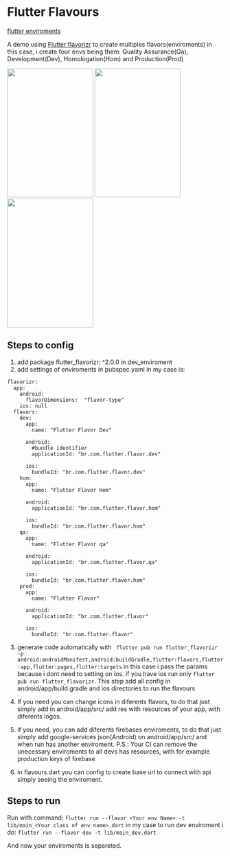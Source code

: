 # Flutter Flavours

[flutter enviroments](https://dev.to/flippedcoding/difference-between-development-stage-and-production-d0p)

A demo using [Flutter flavorizr](https://pub.dev/packages/flutter_flavorizr) to create multiples flavors(enviroments) in this case, i create four envs being them: Quality Assurance(Qa), Development(Dev), Homologation(Hom) and Production(Prod)

<img src="https://user-images.githubusercontent.com/35856303/139747662-0fd87059-a819-49f2-a1fa-e4c3f370ec86.png" width="200" height="300"> <img src="https://user-images.githubusercontent.com/35856303/139747663-cc01a198-7890-4c3d-8560-d2aefd3725c6.png" width="200" height="300"> <img src="https://user-images.githubusercontent.com/35856303/139748339-e9efa64b-a34e-497d-9a18-1820dde4b262.png" width="200" height="300">


## Steps to config

1. add package flutter_flavorizr: ^2.0.0 in dev_enviroment
2. add settings of enviroments in pubspec.yaml in my case is:
```
flavorizr:
  app:
    android:
      flavorDimensions:  "flavor-type"
    ios: null
  flavors:
    dev:
      app:
        name: "Flutter Flavor Dev"

      android:
        #bundle identifier
        applicationId: "br.com.flutter.flavor.dev"

      ios:
        bundleId: "br.com.flutter.flavor.dev"
    hom:
      app:
        name: "Flutter Flavor Hom"

      android:
        applicationId: "br.com.flutter.flavor.hom"

      ios:
        bundleId: "br.com.flutter.flavor.hom"
    qa:
      app:
        name: "Flutter Flavor qa"

      android:
        applicationId: "br.com.flutter.flavor.qa"

      ios:
        bundleId: "br.com.flutter.flavor.hom"
    prod:
      app:
        name: "Flutter Flavor"

      android:
        applicationId: "br.com.flutter.flavor"

      ios:
        bundleId: "br.com.flutter.flavor"
```
3. generate code automatically with ``` flutter pub run flutter_flavorizr -p android:androidManifest,android:buildGradle,flutter:flavors,flutter:app,flutter:pages,flutter:targets``` 
in this case i pass the params because i dont need to setting on ios.
if you have ios run only ```flutter pub run flutter_flavorizr```.
This step add all config in android/app/build.gradle and ios directories to run the flavours

4. If you need you can change icons in diferents flavors, to do that just simply add in android/app/src/<enviroment> add res with resources of your app, with diferents logos.
5. if you need, you can add diferents firebases enviroments, to do that just simply add google-services.json(Android) on android/app/src/<enviroment> and when run has another enviroment.
P.S.: Your CI can remove the unecessary enviroments to all devs has resources, with for example production keys of firebase
6. in flavours.dart you can config to create base url to connect with api simply seeing the enviroment.

## Steps to run

Run with command:
```flutter run --flavor <Your env Name> -t lib/main_<Your class of env name>.dart```
in my case to run dev enviroment i do:
```flutter run --flavor dev -t lib/main_dev.dart```

And now your enviroments is separeted.
